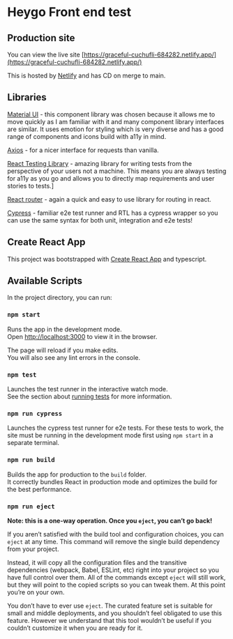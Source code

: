 # Heygo Front end test

## Production site

You can view the live site [https://graceful-cuchufli-684282.netlify.app/](https://graceful-cuchufli-684282.netlify.app/)

This is hosted by [Netlify](netlify.com) and has CD on merge to main.

## Libraries

[Material UI](https://mui.com/material-ui/getting-started/overview/) - this component library was chosen because it allows me to move quickly as I am familiar with it and many component library interfaces are similar. It uses emotion for styling which is very diverse and has a good range of components and icons build with a11y in mind.

[Axios](https://axios-http.com/docs/intro) - for a nicer interface for requests than vanilla.

[React Testing Library](https://testing-library.com/docs/react-testing-library/intro/) - amazing library for writing tests from the perspective of your users not a machine. This means you are always testing for a11y as you go and allows you to directly map requirements and user stories to tests.]

[React router](https://reactrouter.com/docs/en/v6/getting-started/overview) - again a quick and easy to use library for routing in react.

[Cypress](https://docs.cypress.io/) - familiar e2e test runner and RTL has a cypress wrapper so you can use the same syntax for both unit, integration and e2e tests!

## Create React App

This project was bootstrapped with [Create React App](https://github.com/facebook/create-react-app) and typescript.

## Available Scripts

In the project directory, you can run:

### `npm start`

Runs the app in the development mode.\
Open [http://localhost:3000](http://localhost:3000) to view it in the browser.

The page will reload if you make edits.\
You will also see any lint errors in the console.

### `npm test`

Launches the test runner in the interactive watch mode.\
See the section about [running tests](https://facebook.github.io/create-react-app/docs/running-tests) for more information.

### `npm run cypress`

Launches the cypress test runner for e2e tests. For these tests to work, the site must be running in the development mode first using `npm start` in a separate terminal.

### `npm run build`

Builds the app for production to the `build` folder.\
It correctly bundles React in production mode and optimizes the build for the best performance.

### `npm run eject`

**Note: this is a one-way operation. Once you `eject`, you can’t go back!**

If you aren’t satisfied with the build tool and configuration choices, you can `eject` at any time. This command will remove the single build dependency from your project.

Instead, it will copy all the configuration files and the transitive dependencies (webpack, Babel, ESLint, etc) right into your project so you have full control over them. All of the commands except `eject` will still work, but they will point to the copied scripts so you can tweak them. At this point you’re on your own.

You don’t have to ever use `eject`. The curated feature set is suitable for small and middle deployments, and you shouldn’t feel obligated to use this feature. However we understand that this tool wouldn’t be useful if you couldn’t customize it when you are ready for it.
